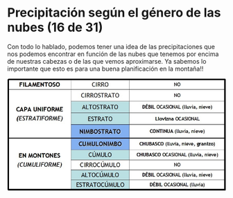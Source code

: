 # Precipitación según el género de las nubes (16 de 31)

Con todo lo hablado, podemos tener una idea de las precipitaciones que nos podemos encontrar en función de las nubes que tenemos por encima de nuestras cabezas o de las que vemos aproximarse. Ya sabemos lo importante que esto es para una buena planificación en la montaña!!

![tabla](img/tabla_precipitacion.jpg)
 


